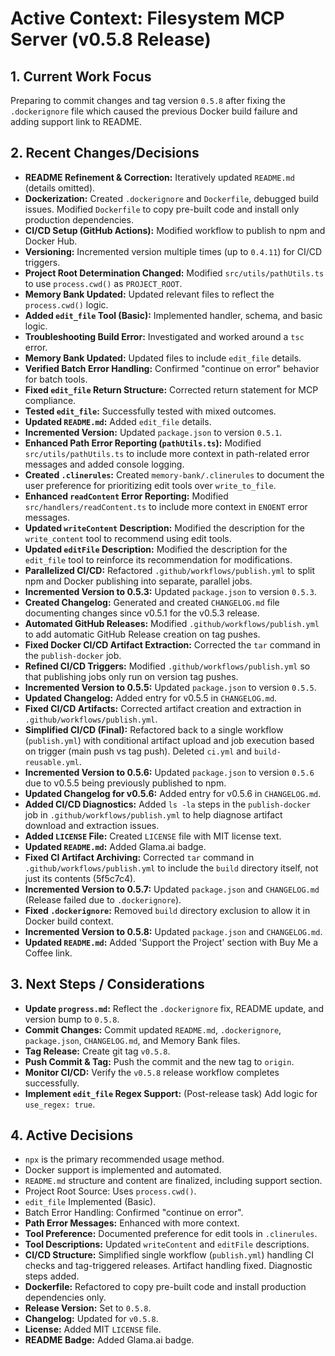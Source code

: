 <!-- Version: 3.0 | Last Updated: 2025-06-04 | Updated By: Cline -->
# Active Context: Filesystem MCP Server (v0.5.8 Release)

## 1. Current Work Focus

Preparing to commit changes and tag version `0.5.8` after fixing the `.dockerignore` file which caused the previous Docker build failure and adding support link to README.

## 2. Recent Changes/Decisions

- **README Refinement & Correction:** Iteratively updated `README.md` (details omitted).
- **Dockerization:** Created `.dockerignore` and `Dockerfile`, debugged build issues. Modified `Dockerfile` to copy pre-built code and install only production dependencies.
- **CI/CD Setup (GitHub Actions):** Modified workflow to publish to npm and Docker Hub.
- **Versioning:** Incremented version multiple times (up to `0.4.11`) for CI/CD triggers.
- **Project Root Determination Changed:** Modified `src/utils/pathUtils.ts` to use `process.cwd()` as `PROJECT_ROOT`.
- **Memory Bank Updated:** Updated relevant files to reflect the `process.cwd()` logic.
- **Added `edit_file` Tool (Basic):** Implemented handler, schema, and basic logic.
- **Troubleshooting Build Error:** Investigated and worked around a `tsc` error.
- **Memory Bank Updated:** Updated files to include `edit_file` details.
- **Verified Batch Error Handling:** Confirmed "continue on error" behavior for batch tools.
- **Fixed `edit_file` Return Structure:** Corrected return statement for MCP compliance.
- **Tested `edit_file`:** Successfully tested with mixed outcomes.
- **Updated `README.md`:** Added `edit_file` details.
- **Incremented Version:** Updated `package.json` to version `0.5.1`.
- **Enhanced Path Error Reporting (`pathUtils.ts`):** Modified `src/utils/pathUtils.ts` to include more context in path-related error messages and added console logging.
- **Created `.clinerules`:** Created `memory-bank/.clinerules` to document the user preference for prioritizing edit tools over `write_to_file`.
- **Enhanced `readContent` Error Reporting:** Modified `src/handlers/readContent.ts` to include more context in `ENOENT` error messages.
- **Updated `writeContent` Description:** Modified the description for the `write_content` tool to recommend using edit tools.
- **Updated `editFile` Description:** Modified the description for the `edit_file` tool to reinforce its recommendation for modifications.
- **Parallelized CI/CD:** Refactored `.github/workflows/publish.yml` to split npm and Docker publishing into separate, parallel jobs.
- **Incremented Version to 0.5.3:** Updated `package.json` to version `0.5.3`.
- **Created Changelog:** Generated and created `CHANGELOG.md` file documenting changes since v0.5.1 for the v0.5.3 release.
- **Automated GitHub Releases:** Modified `.github/workflows/publish.yml` to add automatic GitHub Release creation on tag pushes.
- **Fixed Docker CI/CD Artifact Extraction:** Corrected the `tar` command in the `publish-docker` job.
- **Refined CI/CD Triggers:** Modified `.github/workflows/publish.yml` so that publishing jobs only run on version tag pushes.
- **Incremented Version to 0.5.5:** Updated `package.json` to version `0.5.5`.
- **Updated Changelog:** Added entry for v0.5.5 in `CHANGELOG.md`.
- **Fixed CI/CD Artifacts:** Corrected artifact creation and extraction in `.github/workflows/publish.yml`.
- **Simplified CI/CD (Final):** Refactored back to a single workflow (`publish.yml`) with conditional artifact upload and job execution based on trigger (main push vs tag push). Deleted `ci.yml` and `build-reusable.yml`.
- **Incremented Version to 0.5.6:** Updated `package.json` to version `0.5.6` due to v0.5.5 being previously published to npm.
- **Updated Changelog for v0.5.6:** Added entry for v0.5.6 in `CHANGELOG.md`.
- **Added CI/CD Diagnostics:** Added `ls -la` steps in the `publish-docker` job in `.github/workflows/publish.yml` to help diagnose artifact download and extraction issues.
- **Added `LICENSE` File:** Created `LICENSE` file with MIT license text.
- **Updated `README.md`:** Added Glama.ai badge.
- **Fixed CI Artifact Archiving:** Corrected `tar` command in `.github/workflows/publish.yml` to include the `build` directory itself, not just its contents (5f5c7c4).
- **Incremented Version to 0.5.7:** Updated `package.json` and `CHANGELOG.md` (Release failed due to `.dockerignore`).
- **Fixed `.dockerignore`:** Removed `build` directory exclusion to allow it in Docker build context.
- **Incremented Version to 0.5.8:** Updated `package.json` and `CHANGELOG.md`.
- **Updated `README.md`:** Added 'Support the Project' section with Buy Me a Coffee link.

## 3. Next Steps / Considerations

- **Update `progress.md`:** Reflect the `.dockerignore` fix, README update, and version bump to `0.5.8`.
- **Commit Changes:** Commit updated `README.md`, `.dockerignore`, `package.json`, `CHANGELOG.md`, and Memory Bank files.
- **Tag Release:** Create git tag `v0.5.8`.
- **Push Commit & Tag:** Push the commit and the new tag to `origin`.
- **Monitor CI/CD:** Verify the `v0.5.8` release workflow completes successfully.
- **Implement `edit_file` Regex Support:** (Post-release task) Add logic for `use_regex: true`.

## 4. Active Decisions

- `npx` is the primary recommended usage method.
- Docker support is implemented and automated.
- `README.md` structure and content are finalized, including support section.
- Project Root Source: Uses `process.cwd()`.
- `edit_file` Implemented (Basic).
- Batch Error Handling: Confirmed "continue on error".
- **Path Error Messages:** Enhanced with more context.
- **Tool Preference:** Documented preference for edit tools in `.clinerules`.
- **Tool Descriptions:** Updated `writeContent` and `editFile` descriptions.
- **CI/CD Structure:** Simplified single workflow (`publish.yml`) handling CI checks and tag-triggered releases. Artifact handling fixed. Diagnostic steps added.
- **Dockerfile:** Refactored to copy pre-built code and install production dependencies only.
- **Release Version:** Set to `0.5.8`.
- **Changelog:** Updated for `v0.5.8`.
- **License:** Added MIT `LICENSE` file.
- **README Badge:** Added Glama.ai badge.
